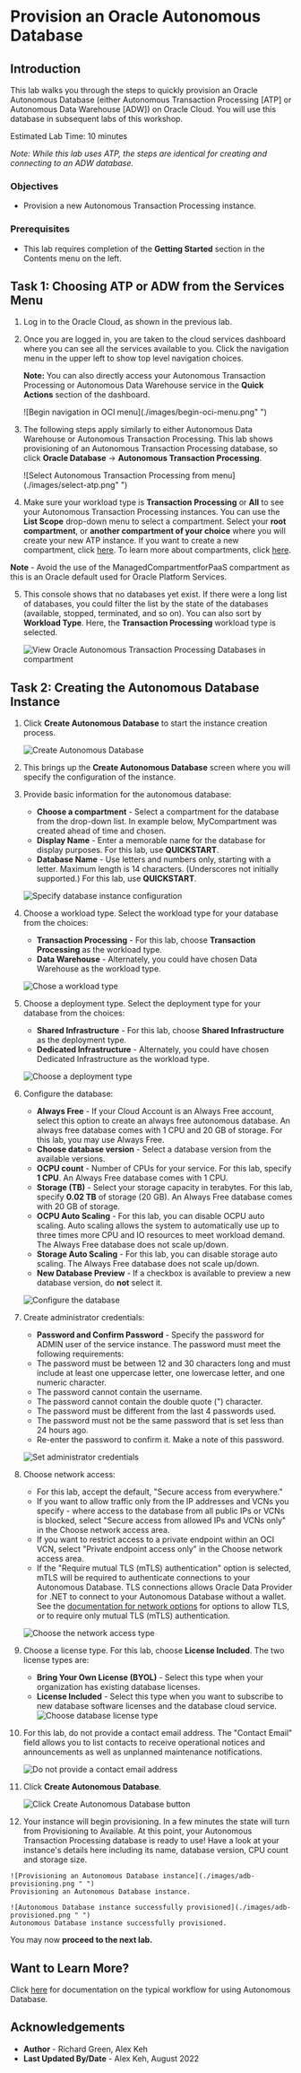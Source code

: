 # Provision an Oracle Autonomous Database

## Introduction

This lab walks you through the steps to quickly provision an Oracle Autonomous Database (either Autonomous Transaction Processing [ATP] or Autonomous Data Warehouse [ADW]) on Oracle Cloud. You will use this database in subsequent labs of this workshop.

Estimated Lab Time: 10 minutes

*Note: While this lab uses ATP, the steps are identical for creating and connecting to an ADW database.*

### Objectives

-   Provision a new Autonomous Transaction Processing instance.

### Prerequisites

-   This lab requires completion of the **Getting Started** section in the Contents menu on the left.  

## Task 1: Choosing ATP or ADW from the Services Menu

1. Log in to the Oracle Cloud, as shown in the previous lab.
2. Once you are logged in, you are taken to the cloud services dashboard where you can see all the services available to you. Click the navigation menu in the upper left to show top level navigation choices.

    __Note:__ You can also directly access your Autonomous Transaction Processing or Autonomous Data Warehouse service in the __Quick Actions__ section of the dashboard.

    ![Begin navigation in OCI menu](./images/begin-oci-menu.png" ")

3. The following steps apply similarly to either Autonomous Data Warehouse or Autonomous Transaction Processing. This lab shows provisioning of an Autonomous Transaction Processing database, so click **Oracle Database** -> **Autonomous Transaction Processing**.

    ![Select Autonomous Transaction Processing from menu](./images/select-atp.png" ")

4. Make sure your workload type is __Transaction Processing__ or __All__ to see your Autonomous Transaction Processing instances. You can use the __List Scope__ drop-down menu to select a compartment. Select your __root compartment__, or __another compartment of your choice__ where you will create your new ATP instance. If you want to create a new compartment, click [here](https://docs.cloud.oracle.com/iaas/Content/Identity/Tasks/managingcompartments.htm#Working). To learn more about compartments, click [here](https://docs.cloud.oracle.com/en-us/iaas/Content/GSG/Concepts/settinguptenancy.htm#Setting_Up_Your_Tenancy).

 __Note__ - Avoid the use of the ManagedCompartmentforPaaS compartment as this is an Oracle default used for Oracle Platform Services.

5. This console shows that no databases yet exist. If there were a long list of databases, you could filter the list by the state of the databases (available, stopped, terminated, and so on). You can also sort by __Workload Type__. Here, the __Transaction Processing__ workload type is selected.

    ![View Oracle Autonomous Transaction Processing Databases in compartment](./images/compartment.png " ")

## Task 2: Creating the Autonomous Database Instance

1. Click **Create Autonomous Database** to start the instance creation process.

    ![Create Autonomous Database](./images/create-adb.png " ")

2.  This brings up the __Create Autonomous Database__ screen where you will specify the configuration of the instance.
3. Provide basic information for the autonomous database:

    - __Choose a compartment__ - Select a compartment for the database from the drop-down list. In example below, MyCompartment was created ahead of time and chosen.
    - __Display Name__ - Enter a memorable name for the database for display purposes. For this lab, use __QUICKSTART__.
    - __Database Name__ - Use letters and numbers only, starting with a letter. Maximum length is 14 characters. (Underscores not initially supported.) For this lab, use __QUICKSTART__.

    ![Specify database instance configuration](./images/compartment-name.png " ")

4. Choose a workload type. Select the workload type for your database from the choices:

    - __Transaction Processing__ - For this lab, choose __Transaction Processing__ as the workload type.
    - __Data Warehouse__ - Alternately, you could have chosen Data Warehouse as the workload type.

    ![Chose a workload type](./images/adb-workload-type.png " ")

5. Choose a deployment type. Select the deployment type for your database from the choices:

    - __Shared Infrastructure__ - For this lab, choose __Shared Infrastructure__ as the deployment type.
    - __Dedicated Infrastructure__ - Alternately, you could have chosen Dedicated Infrastructure as the workload type.

    ![Choose a deployment type](./images/deployment-type.png " ")

6. Configure the database:

    - __Always Free__ - If your Cloud Account is an Always Free account, select this option to create an always free autonomous database. An always free database comes with 1 CPU and 20 GB of storage. For this lab, you may use Always Free.
    - __Choose database version__ - Select a database version from the available versions.
    - __OCPU count__ - Number of CPUs for your service. For this lab, specify __1 CPU__.  An Always Free database comes with 1 CPU.
    - __Storage (TB)__ - Select your storage capacity in terabytes. For this lab, specify __0.02 TB__ of storage (20 GB). An Always Free database comes with 20 GB of storage.
    - __OCPU Auto Scaling__ - For this lab, you can disable OCPU auto scaling. Auto scaling allows the system to automatically use up to three times more CPU and IO resources to meet workload demand. The Always Free database does not scale up/down.
    - __Storage Auto Scaling__ - For this lab, you can disable storage auto scaling. The Always Free database does not scale up/down.
    - __New Database Preview__ - If a checkbox is available to preview a new database version, do __not__ select it.

    ![Configure the database](./images/configure-db.png " ")

7. Create administrator credentials:

    - __Password and Confirm Password__ - Specify the password for ADMIN user of the service instance. The password must meet the following requirements:
    - The password must be between 12 and 30 characters long and must include at least one uppercase letter, one lowercase letter, and one numeric character.
    - The password cannot contain the username.
    - The password cannot contain the double quote (") character.
    - The password must be different from the last 4 passwords used.
    - The password must not be the same password that is set less than 24 hours ago.
    - Re-enter the password to confirm it. Make a note of this password.

    ![Set administrator credentials](./images/create-admin.png " ")
8. Choose network access:
    - For this lab, accept the default, "Secure access from everywhere."
    - If you want to allow traffic only from the IP addresses and VCNs you specify - where access to the database from all public IPs or VCNs is blocked, select "Secure access from allowed IPs and VCNs only" in the Choose network access area.
    - If you want to restrict access to a private endpoint within an OCI VCN, select "Private endpoint access only" in the Choose network access area.
    - If the "Require mutual TLS (mTLS) authentication" option is selected, mTLS will be required to authenticate connections to your Autonomous Database. TLS connections allows Oracle Data Provider for .NET to connect to your Autonomous Database without a wallet. See the [documentation for network options](https://docs.oracle.com/en/cloud/paas/autonomous-database/adbsa/support-tls-mtls-authentication.html#GUID-3F3F1FA4-DD7D-4211-A1D3-A74ED35C0AF5) for options to allow TLS, or to require only mutual TLS (mTLS) authentication.

    ![Choose the network access type](./images/network-access.png " ")

9. Choose a license type. For this lab, choose __License Included__. The two license types are:

    - __Bring Your Own License (BYOL)__ - Select this type when your organization has existing database licenses.
    - __License Included__ - Select this type when you want to subscribe to new database software licenses and the database cloud service.
    ![Choose database license type](images/license.png)

10. For this lab, do not provide a contact email address. The "Contact Email" field allows you to list contacts to receive operational notices and announcements as well as unplanned maintenance notifications.

    ![Do not provide a contact email address](images/contact-email-field.png)


10. Click __Create Autonomous Database__.

    ![Click Create Autonomous Database button](./images/create-adb-button.png " ")

11.  Your instance will begin provisioning. In a few minutes the state will turn from Provisioning to Available. At this point, your Autonomous Transaction Processing database is ready to use! Have a look at your instance's details here including its name, database version, CPU count and storage size.

    ![Provisioning an Autonomous Database instance](./images/adb-provisioning.png " ")
    Provisioning an Autonomous Database instance.

    ![Autonomous Database instance successfully provisioned](./images/adb-provisioned.png " ")
    Autonomous Database instance successfully provisioned.

You may now **proceed to the next lab.**

## Want to Learn More?

Click [here](https://docs.oracle.com/en/cloud/paas/autonomous-data-warehouse-cloud/user/autonomous-workflow.html#GUID-5780368D-6D40-475C-8DEB-DBA14BA675C3) for documentation on the typical workflow for using Autonomous Database.

## Acknowledgements

- **Author** - Richard Green, Alex Keh
- **Last Updated By/Date** - Alex Keh, August 2022